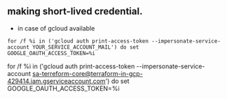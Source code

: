 ## making short-lived credential.

 - in case of gcloud available

```
for /f %i in ('gcloud auth print-access-token --impersonate-service-account YOUR_SERVICE_ACCOUNT_MAIL') do set GOOGLE_OAUTH_ACCESS_TOKEN=%i
```

for /f %i in ('gcloud auth print-access-token --impersonate-service-account sa-terreform-core@terraform-in-gcp-429414.iam.gserviceaccount.com') do set GOOGLE_OAUTH_ACCESS_TOKEN=%i